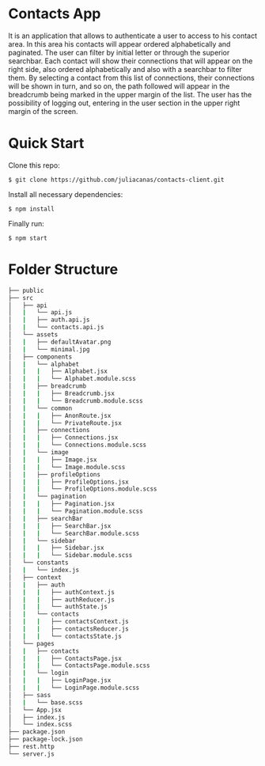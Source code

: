# Contacts App
It is an application that allows to authenticate a user to access to his contact area. In this area his contacts will appear ordered alphabetically and paginated. The user can filter by initial letter or through the superior searchbar.
Each contact will show their connections that will appear on the right side, also ordered alphabetically and also with a searchbar to filter them.
By selecting a contact from this list of connections, their connections will be shown in turn, and so on, the path followed will appear in the breadcrumb being marked in the upper margin of the list.
The user has the possibility of logging out, entering in the user section in the upper right margin of the screen.


# Quick Start

Clone this repo:

`$ git clone https://github.com/juliacanas/contacts-client.git`

Install all necessary dependencies:

`$ npm install`

Finally run:

`$ npm start`

# Folder Structure

```bash
├── public
├── src
│   ├── api
│   |   └── api.js
│   |   ├── auth.api.js
│   |   └── contacts.api.js
│   └── assets
│   |   ├── defaultAvatar.png
│   |   └── minimal.jpg
│   ├── components
│   |   └── alphabet
│   |   |   ├── Alphabet.jsx
│   |   |   └── Alphabet.module.scss
│   |   ├── breadcrumb
│   |   |   ├── Breadcrumb.jsx
│   |   |   └── Breadcrumb.module.scss
│   |   └── common
│   |   |   ├── AnonRoute.jsx
│   |   |   └── PrivateRoute.jsx
│   |   ├── connections
│   |   |   ├── Connections.jsx
│   |   |   └── Connections.module.scss
│   |   └── image
│   |   |   ├── Image.jsx
│   |   |   └── Image.module.scss
│   |   ├── profileOptions
│   |   |   ├── ProfileOptions.jsx
│   |   |   └── ProfileOptions.module.scss
│   |   └── pagination
│   |   |   ├── Pagination.jsx
│   |   |   └── Pagination.module.scss
│   |   ├── searchBar
│   |   |   ├── SearchBar.jsx
│   |   |   └── SearchBar.module.scss
│   |   └── sidebar
│   |   |   ├── Sidebar.jsx
│   |   |   └── Sidebar.module.scss
│   └── constants
│   |   └── index.js
│   ├── context
│   |   ├── auth
│   |   |   ├── authContext.js
│   |   |   ├── authReducer.js
│   |   |   └── authState.js
│   |   └── contacts
│   |   |   ├── contactsContext.js
│   |   |   ├── contactsReducer.js
│   |   |   └── contactsState.js
│   └── pages
│   |   ├── contacts
│   |   |   ├── ContactsPage.jsx
│   |   |   └── ContactsPage.module.scss
│   |   └── login
│   |   |   ├── LoginPage.jsx
│   |   |   └── LoginPage.module.scss
│   ├── sass
│   |   └── base.scss
│   └── App.jsx
│   ├── index.js
│   └── index.scss
├── package.json
├── package-lock.json
├── rest.http
└── server.js

```
